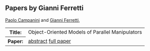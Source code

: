 ## Papers by Gianni Ferretti
<table><a href="/proceedings/authors/PaoloCampanini">Paolo Campanini</a> and <a href="/proceedings/authors/GianniFerretti">Gianni Ferretti</a>, </td>
</tr>
<tr><th>Title:</th>
<td>Object-Oriented Models of Parallel Manipulators</td></tr></tr>
<tr><th>Paper:</th>
<td><a href="/abstracts/abstract_3B_2">abstract</a> <a href="/proceedings/papers/Modelica2021session3B_paper2.pdf">full paper</a></td>
</tr>
</table>